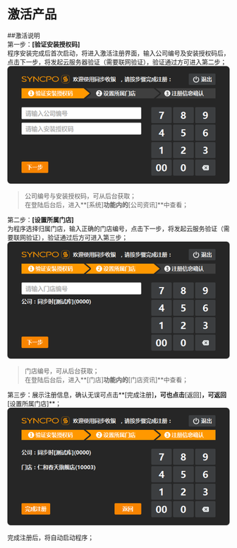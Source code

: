 # 激活产品

##激活说明  
第一步：**[验证安装授权码]**  
程序安装完成后首次启动，将进入激活注册界面，输入公司编号及安装授权码后，点击下一步，将发起云服务器验证（需要联网验证），验证通过方可进入第二步；  
![](激活-1.png)  
> 公司编号与安装授权码，可从后台获取；  
> 在登陆后台后，进入**[系统]**功能内的**[公司资讯]**中查看；  

第二步：**[设置所属门店]**  
为程序选择归属门店，输入正确的门店编号，点击下一步，将发起云服务验证（需要联网验证），验证通过后方可进入第三步；  
![](激活-2.png)  
> 门店编号，可从后台获取；  
> 在登陆后台后，进入**[门店]**功能内的**[门店资讯]**中查看；  

第三步：展示注册信息，确认无误可点击**[完成注册]**，可也点击**[返回]**，可返回**[设置所属门店]**；  
![](激活-3.png)  

完成注册后，将自动启动程序；

